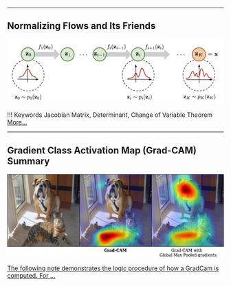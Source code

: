 
**********
## **Normalizing Flows and Its Friends**
![Normalizing Flows](img/blog/nf/nf.png)

!!! Keywords
    Jacobian Matrix, Determinant, Change of Variable Theorem
[More...](MyBlogs/nf.md)

**********
## **Gradient Class Activation Map (Grad-CAM) Summary**
![GradCam](img/blog/GradCam/GradCam.png)

[The following note demonstrates the logic procedure of how a GradCam is computed. For ...](MyBlogs/GradCam.md)

